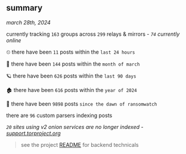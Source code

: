 
## summary
_march 28th, 2024_

currently tracking `163` groups across `299` relays & mirrors - _`74` currently online_

⏲ there have been `11` posts within the `last 24 hours`

🦈 there have been `144` posts within the `month of march`

🪐 there have been `626` posts within the `last 90 days`

🏚 there have been `616` posts within the `year of 2024`

🦕 there have been `9898` posts `since the dawn of ransomwatch`

there are `96` custom parsers indexing posts

_`20` sites using v2 onion services are no longer indexed - [support.torproject.org](https://support.torproject.org/onionservices/v2-deprecation/)_

> see the project [README](https://github.com/joshhighet/ransomwatch#ransomwatch--) for backend technicals
